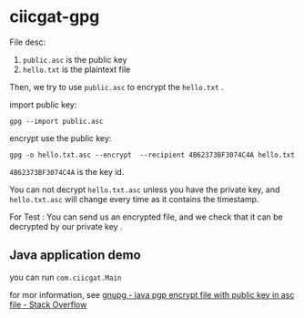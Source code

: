 # ciicgat-gpg

File desc:

1. `public.asc` is the public key
2. `hello.txt` is the plaintext file

Then, we try to use `public.asc` to encrypt the `hello.txt` .

import public key:

```shell
gpg --import public.asc
```

encrypt use the public key:

```shell
gpg -o hello.txt.asc --encrypt  --recipient 4B62373BF3074C4A hello.txt
```

`4B62373BF3074C4A` is the key id.

You can not decrypt `hello.txt.asc`  unless you have the private key, and  `hello.txt.asc` will change every time as it contains the timestamp.

For Test : You can send us an encrypted file, and we check that  it can be decrypted by our private key .



## Java application demo

you can run `com.ciicgat.Main` 

for mor information, see [gnupg - java pgp encrypt file with public key in asc file - Stack Overflow](https://stackoverflow.com/questions/63351345/java-pgp-encrypt-file-with-public-key-in-asc-file)

